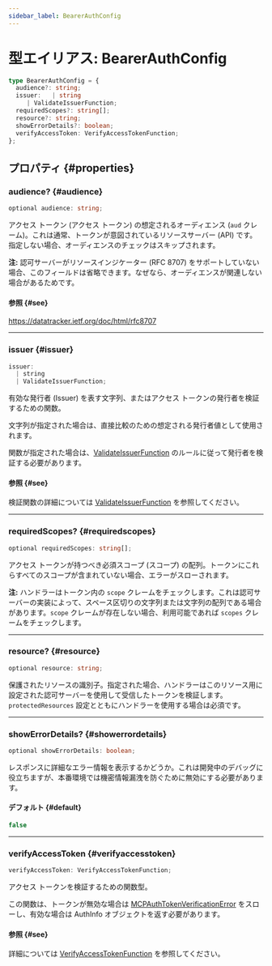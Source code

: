 ```yaml
---
sidebar_label: BearerAuthConfig
---
```


# 型エイリアス: BearerAuthConfig

```ts
type BearerAuthConfig = {
  audience?: string;
  issuer:   | string
     | ValidateIssuerFunction;
  requiredScopes?: string[];
  resource?: string;
  showErrorDetails?: boolean;
  verifyAccessToken: VerifyAccessTokenFunction;
};
```

## プロパティ {#properties}

### audience? {#audience}

```ts
optional audience: string;
```

アクセス トークン (アクセス トークン) の想定されるオーディエンス (`aud` クレーム)。これは通常、トークンが意図されているリソースサーバー (API) です。指定しない場合、オーディエンスのチェックはスキップされます。

**注:** 認可サーバーがリソースインジケーター (RFC 8707) をサポートしていない場合、このフィールドは省略できます。なぜなら、オーディエンスが関連しない場合があるためです。

#### 参照 {#see}

https://datatracker.ietf.org/doc/html/rfc8707

***

### issuer {#issuer}

```ts
issuer: 
  | string
  | ValidateIssuerFunction;
```

有効な発行者 (Issuer) を表す文字列、またはアクセス トークンの発行者を検証するための関数。

文字列が指定された場合は、直接比較のための想定される発行者値として使用されます。

関数が指定された場合は、[ValidateIssuerFunction](/references/js/type-aliases/ValidateIssuerFunction.md) のルールに従って発行者を検証する必要があります。

#### 参照 {#see}

検証関数の詳細については [ValidateIssuerFunction](/references/js/type-aliases/ValidateIssuerFunction.md) を参照してください。

***

### requiredScopes? {#requiredscopes}

```ts
optional requiredScopes: string[];
```

アクセス トークンが持つべき必須スコープ (スコープ) の配列。トークンにこれらすべてのスコープが含まれていない場合、エラーがスローされます。

**注:** ハンドラーはトークン内の `scope` クレームをチェックします。これは認可サーバーの実装によって、スペース区切りの文字列または文字列の配列である場合があります。`scope` クレームが存在しない場合、利用可能であれば `scopes` クレームをチェックします。

***

### resource? {#resource}

```ts
optional resource: string;
```

保護されたリソースの識別子。指定された場合、ハンドラーはこのリソース用に設定された認可サーバーを使用して受信したトークンを検証します。`protectedResources` 設定とともにハンドラーを使用する場合は必須です。

***

### showErrorDetails? {#showerrordetails}

```ts
optional showErrorDetails: boolean;
```

レスポンスに詳細なエラー情報を表示するかどうか。これは開発中のデバッグに役立ちますが、本番環境では機密情報漏洩を防ぐために無効にする必要があります。

#### デフォルト {#default}

```ts
false
```

***

### verifyAccessToken {#verifyaccesstoken}

```ts
verifyAccessToken: VerifyAccessTokenFunction;
```

アクセス トークンを検証するための関数型。

この関数は、トークンが無効な場合は [MCPAuthTokenVerificationError](/references/js/classes/MCPAuthTokenVerificationError.md) をスローし、有効な場合は AuthInfo オブジェクトを返す必要があります。

#### 参照 {#see}

詳細については [VerifyAccessTokenFunction](/references/js/type-aliases/VerifyAccessTokenFunction.md) を参照してください。
